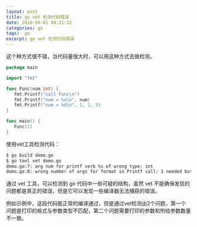 ```yaml
---
layout: post
title: go vet 检测代码错误
date: 2018-04-01 09:21:12
categories: go 
tags:  go
excerpt: go vet 检测代码错误
---
```




这个种方式很不错，当代码量很大时，可以用这种方式去做检测。

 ```go
 package main

import "fmt"

func Func(num int) {
    fmt.Printf("call Func\n")
    fmt.Printf("num = %s\n", num)
    fmt.Printf("num = %d\n", 1, 2, 3)
}

func main() {
    Func(1)
}
 ```
 
 使用vet工具检测代码：
 
 ```sh
$ go build demo.go
$ go tool vet demo.go
demo.go:7: arg num for printf verb %s of wrong type: int
demo.go:8: wrong number of args for format in Printf call: 1 needed but 3 args
 
 ```
 
 通过 vet 工具，可以检测到 go 代码中一些可疑的结构，虽然 vet 不能确保发现的问题都是真正的错误，但是它可以发现一些编译器无法捕获的错误。
 
 例如示例中，这段代码能正常的编译通过，但是通过vet检测出2个问题，第一个问题是打印的格式与参数类型不匹配，第二个问题需要打印的参数和所给参数数量不一致。